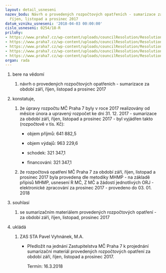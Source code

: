 ```yaml
---
layout: detail_usneseni
nazev_bodu: Návrh o provedených rozpočtových opatřeních - sumarizace za období září,
  říjen, listopad a prosinec 2017
datum_vzniku_usneseni: '2018-04-03 00:00:00'
cislo_usneseni: 0254/18-R
prilohy:
- https://www.praha7.cz/wp-content/uploads/councilResolution/Resolutions/29767/export/Duvodovazprava~340508.doc
- https://www.praha7.cz/wp-content/uploads/councilResolution/Resolutions/29767/export/ROrijen2017~340506.docx
- https://www.praha7.cz/wp-content/uploads/councilResolution/Resolutions/29767/export/ROlistopad2017~340505.docx
- https://www.praha7.cz/wp-content/uploads/councilResolution/Resolutions/29767/export/ROprosinec2017~340504.docx
- https://www.praha7.cz/wp-content/uploads/councilResolution/Resolutions/29767/export/export~341048.pdf
organ: rada
---
```

<ol class="urzList_view" id="urzList">
<li class="urzClass1" id=""><span name="1">bere na vědomí</span> 
<ol class="urzOlClass">
<li class="urzClass2" style="TEXT-ALIGN: left" id=""><span><p>návrh o provedených rozpočtových opatřeních - sumarizace za období září, říjen, listopad a prosinec 2017</p></span></li></ol></li>
<li class="urzClass1" id=""><span name="50">konstatuje,</span> 
<ol class="urzOlClass">
<li class="urzClass2" style="TEXT-ALIGN: left" id=""><span><p>že úpravy rozpočtu MČ Praha 7 byly v roce 2017 realizovány od měsíce února a upravený rozpočet ke dni 31. 12. 2017 - sumarizace za období září, říjen, listopad a prosinec 2017 - byl vyjádřen takto (rozpočtově v tis. Kč):</p></span>
<ul class="urzUlClass">
<li class="urzClass3" style="TEXT-ALIGN: left" id=""><span><p>objem příjmů: 641 882,5<br></p></span></li>
<li class="urzClass3" style="TEXT-ALIGN: left" id=""><span><p>objem výdajů: 963 229,6<br></p></span></li>
<li class="urzClass3" style="TEXT-ALIGN: left" id=""><span><p>schodek: 321 347,1<br></p></span></li>
<li class="urzClass3" style="TEXT-ALIGN: left" id=""><span><p>financování: 321 347,1<br></p></span></li></ul></li>
<li class="urzClass2" style="TEXT-ALIGN: left" id=""><span><p>že rozpočtová opatření MČ Praha 7 za období září, říjen, listopad a prosinec 2017 byla provedena dle metodiky MHMP - na základě přípisů MHMP, usnesení R MČ, Z MČ a žádostí jednotlivých ORJ - elektronické zpracování za prosinec 2017 - provedeno do 03. 01. 2018</p></span></li></ol></li>
<li class="urzClass1" id=""><span name="26">souhlasí</span> 
<ol id="" class="urzOlClass">
<li class="urzClass2" style="TEXT-ALIGN: left" id=""><span><p>se sumarizačním materiálem provedených rozpočtových opatření - za období září, říjen, listopad, prosinec 2017<br></p></span></li>
</ol></li><li class="urzClass1" id="urzUkoly"><span name="1">ukládá</span><ol class="urzOlClass"><li class="urzClass2"><span><p>ZAS STA Pavel Vyhnánek, M.A.</p></span><ul class="urzUlClass"><li class="urzClass3"><span><p>Předložit na jednání Zastupitelstva MČ Praha 7 k projednání sumarizační materiál provedených rozpočtových opatření za období září, říjen, listopad a prosinec 2017.</p></span><span class="urzUkolTermin">  Termín:&nbsp;16.3.2018</span></li></ul></li></ol></li>
</ol>